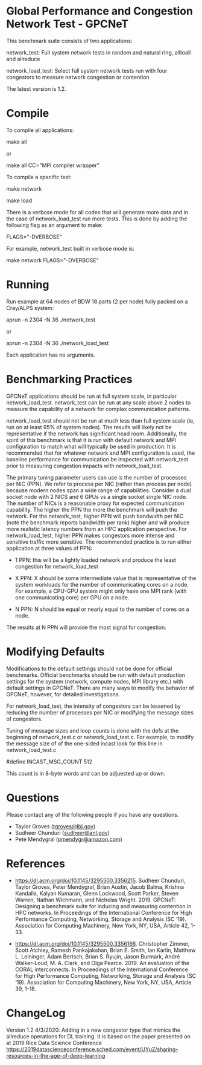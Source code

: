 # Global Performance and Congestion Network Test - GPCNeT #

This benchmark suite consists of two applications:

network_test: Full system network tests in random and natural ring, alltoall
              and allreduce

network_load_test: Select full system network tests run with four congestors to
                   measure network congestion or contention
                   
The latest version is 1.2.

# Compile #

To compile all applications:

make all

or

make all CC="MPI compiler wrapper"


To compile a specific test:

make network

make load

There is a verbose mode for all codes that will generate more data and in the case
of network_load_test run more tests.  This is done by adding the following flag
as an argument to make:

FLAGS="-DVERBOSE"

For example, network_test built in verbose mode is:

make network FLAGS="-DVERBOSE"

# Running #

Run example at 64 nodes of BDW 18 parts (2 per node) fully packed on a Cray/ALPS system:

aprun -n 2304 -N 36 ./network_test

or

aprun -n 2304 -N 36 ./network_load_test

Each application has no arguments.

# Benchmarking Practices

GPCNeT applications should be run at full system scale, in particular
network_load_test. network_test can be run at any scale above 2 nodes to
measure the capability of a network for complex communication patterns.

network_load_test should not be run at much less than full system scale
(ie, run on at least 95% of system nodes).  The results
will likely not be representative if the network has significant head room.  Additionally,
the spirit of this benchmark is that it is run with default network and MPI configuration
to match what will typically be used in production.  It is recommended that for whatever
network and MPI configuration is used, the baseline performance for communication be
inspected with network_test prior to measuring congestion impacts with network_load_test.

The primary tuning parameter users can use is the number of processes per NIC (PPN).
We refer to process per NIC (rather than process per node) because modern nodes span a wide range of capabilities.
Consider a dual socket node with 2 NICS and 6 GPUs vs a single socket single NIC node.
The number of NICs is a reasonable proxy for expected communication capability.
The higher the PPN the more the benchmark will push the network.  For the network_test,
higher PPN will push bandwidth per NIC (note the benchmark reports bandwidth per rank)
higher and will produce more realistic latency numbers from an HPC application perspective.
For network_load_test, higher PPN makes congestors more intense and sensitive traffic
more sensitive.  The recommended practice is to run either application at three
values of PPN:

* 1 PPN: this will be a lightly loaded network and produce the least congestion for
         network_load_test

* X PPN: X should be some intermediate value that is representative of the system workloads
         for the number of communicating cores on a node.  For example, a CPU-GPU system
         might only have one MPI rank (with one communicating core) per GPU on a node.

* N PPN: N should be equal or nearly equal to the number of cores on a node.

The results at N PPN will provide the most signal for congestion.

# Modifying Defaults #

Modifications to the default settings should not be done for official benchmarks.  Official
benchmarks should be run with default production settings for the system (network, compute nodes,
MPI library etc.) with default settings in GPCNeT.  There are many ways to modify the behavior
of GPCNeT, however, for detailed investigations.

For network_load_test, the intensity of
congestors can be lessened by reducing the number of processes per NIC or
modifying the message sizes of congestors.

Tuning of message sizes and loop counts is done with the defs at the beginning of
network_test.c or network_load_test.c.  For example, to modify the message size of
of the one-sided incast look for this line in network_load_test.c

#define INCAST_MSG_COUNT 512

This count is in 8-byte words and can be adjuested up or down.

# Questions #

Please contact any of the following people if you have any questions.

* Taylor Groves (tgroves@lbl.gov)
* Sudheer Chunduri (sudheer@anl.gov)
* Pete Mendygral (pmendygr@amazon.com)

# References #

* https://dl.acm.org/doi/10.1145/3295500.3356215. Sudheer Chunduri, Taylor Groves, Peter Mendygral, Brian Austin, Jacob Balma, Krishna Kandalla, Kalyan Kumaran, Glenn Lockwood, Scott Parker, Steven Warren, Nathan Wichmann, and Nicholas Wright. 2019. GPCNeT: Designing a benchmark suite for inducing and measuring contention in HPC networks. In Proceedings of the International Conference for High Performance Computing, Networking, Storage and Analysis (SC ‘19). Association for Computing Machinery, New York, NY, USA, Article 42, 1-33.

* https://dl.acm.org/doi/10.1145/3295500.3356166. Christopher Zimmer, Scott Atchley, Ramesh Pankajakshan, Brian E. Smith, Ian Karlin, Matthew L. Leininger, Adam Bertsch, Brian S. Ryujin, Jason Burmark, André Walker-Loud, M. A. Clark, and Olga Pearce. 2019. An evaluation of the CORAL interconnects. In Proceedings of the International Conference for High Performance Computing, Networking, Storage and Analysis (SC ‘19). Association for Computing Machinery, New York, NY, USA, Article 39, 1-18.

# ChangeLog #

Version 1.2
4/3/2020: Adding in a new congestor type that mimics the allreduce operations for DL training.  It is based on
          the paper presented on at 2019 Rice Data Science Conference
          https://2019datascienceconference.sched.com/event/UYuZ/sharing-resources-in-the-age-of-deep-learning
